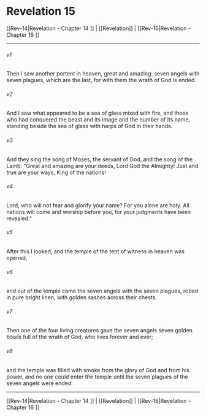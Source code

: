 # Revelation 15

[[Rev-14|Revelation - Chapter 14 ]] | [[Revelation]] | [[Rev-16|Revelation - Chapter 16 ]]
***

###### v1
Then I saw another portent in heaven, great and amazing: seven angels with seven plagues, which are the last, for with them the wrath of God is ended.
###### v2
And I saw what appeared to be a sea of glass mixed with fire, and those who had conquered the beast and its image and the number of its name, standing beside the sea of glass with harps of God in their hands.
###### v3
And they sing the song of Moses, the servant of God, and the song of the Lamb: "Great and amazing are your deeds, Lord God the Almighty! Just and true are your ways, King of the nations!
###### v4
Lord, who will not fear and glorify your name? For you alone are holy. All nations will come and worship before you, for your judgments have been revealed."
###### v5
After this I looked, and the temple of the tent of witness in heaven was opened,
###### v6
and out of the temple came the seven angels with the seven plagues, robed in pure bright linen, with golden sashes across their chests.
###### v7
Then one of the four living creatures gave the seven angels seven golden bowls full of the wrath of God, who lives forever and ever;
###### v8
and the temple was filled with smoke from the glory of God and from his power, and no one could enter the temple until the seven plagues of the seven angels were ended.

***

[[Rev-14|Revelation - Chapter 14 ]] | [[Revelation]] | [[Rev-16|Revelation - Chapter 16 ]]
